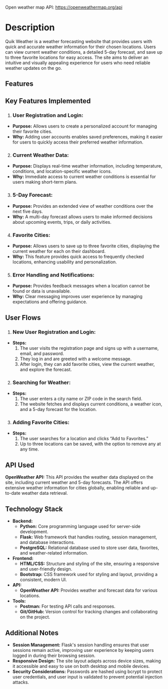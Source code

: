 Open weather map API:
https://openweathermap.org/api



# Description

Quik Weather is a weather forecasting website that provides users with quick and accurate weather information for their chosen locations. Users can view current weather conditions, a detailed 5-day forecast, and save up to three favorite locations for easy access. The site aims to deliver an intuitive and visually appealing experience for users who need reliable weather updates on the go.

## Features

## Key Features Implemented
1. ### User Registration and Login:
* **Purpose:**  Allows users to create a personalized account for managing their favorite cities.
* **Why:** Adding user accounts enables saved preferences, making it easier for users to quickly access their preferred weather information.
2. ### Current Weather Data:
* **Purpose:** Displays real-time weather information, including temperature, conditions, and location-specific weather icons.
* **Why:** Immediate access to current weather conditions is essential for users making short-term plans.
3. ### 5-Day Forecast:
* **Purpose:** Provides an extended view of weather conditions over the next five days.
* **Why:** A multi-day forecast allows users to make informed decisions about upcoming events, trips, or daily activities.
4. ### Favorite Cities:
* **Purpose:** Allows users to save up to three favorite cities, displaying the current weather for each on their dashboard.
* **Why:** This feature provides quick access to frequently checked locations, enhancing usability and personalization.
5. ### Error Handling and Notifications:
* **Purpose:** Provides feedback messages when a location cannot be found or data is unavailable.
* **Why:** Clear messaging improves user experience by managing expectations and offering guidance.

## User Flows
1. ### New User Registration and Login:
* **Steps:**
    1. The user visits the registration page and signs up with a username, email, and password.
    2. They log in and are greeted with a welcome message.
    3. After login, they can add favorite cities, view the current weather, and explore the forecast.
2. ### Searching for Weather:
* **Steps:**
    1. The user enters a city name or ZIP code in the search field.
    2. The website fetches and displays current conditions, a weather icon, and a 5-day forecast for the location.
3. ### Adding Favorite Cities:
* **Steps:**
    1. The user searches for a location and clicks “Add to Favorites.”
    2. Up to three locations can be saved, with the option to remove any at any time.

## API Used

**OpenWeather API:** This API provides the weather data displayed on the site, including current weather and 5-day forecasts. The API offers extensive weather information for cities globally, enabling reliable and up-to-date weather data retrieval.

## Technology Stack
* **Backend:**
    * **Python:** Core programming language used for server-side development.
    * **Flask:** Web framework that handles routing, session management, and database interactions.
    * **PostgreSQL:** Relational database used to store user data, favorites, and weather-related information.
* **Frontend:**
    * **HTML/CSS:** Structure and styling of the site, ensuring a responsive and user-friendly design.
    * **Bootstrap:** CSS framework used for styling and layout, providing a consistent, modern UI.
* **API:**
    * **OpenWeather API:** Provides weather and forecast data for various locations.
* **Tools:**
    * **Postman:** For testing API calls and responses.
    * **Git/GitHub:** Version control for tracking changes and collaborating on the project.

## Additional Notes

* **Session Management:** Flask's session handling ensures that user sessions remain active, improving user experience by keeping users logged in during their browsing session.
* **Responsive Design:** The site layout adapts across device sizes, making it accessible and easy to use on both desktop and mobile devices.
* **Security Considerations:** Passwords are hashed using bcrypt to protect user credentials, and user input is validated to prevent potential injection attacks.
